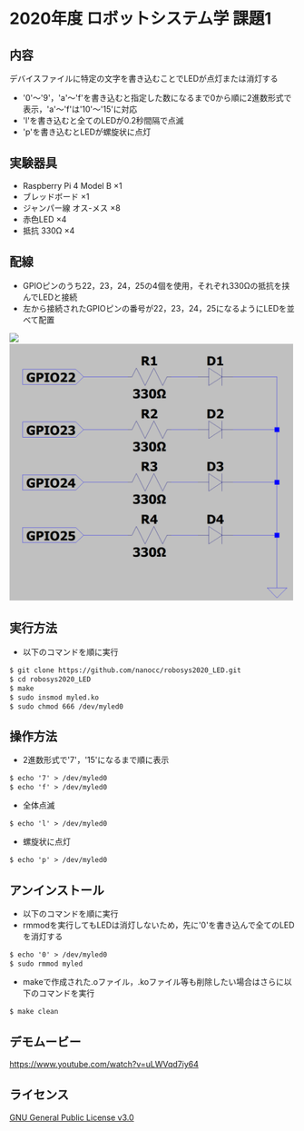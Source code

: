 # 2020年度 ロボットシステム学 課題1

## 内容
デバイスファイルに特定の文字を書き込むことでLEDが点灯または消灯する  
- '0'～'9'，'a'～'f'を書き込むと指定した数になるまで0から順に2進数形式で表示，'a'～'f'は'10'～'15'に対応  
- 'l'を書き込むと全てのLEDが0.2秒間隔で点滅  
- 'p'を書き込むとLEDが螺旋状に点灯  

## 実験器具
- Raspberry Pi 4 Model B ×1  
- ブレッドボード ×1  
- ジャンパー線 オス-メス ×8  
- 赤色LED ×4  
- 抵抗 330Ω ×4  

## 配線
- GPIOピンのうち22，23，24，25の4個を使用，それぞれ330Ωの抵抗を挟んでLEDと接続  
- 左から接続されたGPIOピンの番号が22，23，24，25になるようにLEDを並べて配置
<img src="./images/img.jpeg" width="500">
<img src="./images/wiring.png" width="500">

## 実行方法

- 以下のコマンドを順に実行
```
$ git clone https://github.com/nanocc/robosys2020_LED.git
$ cd robosys2020_LED
$ make
$ sudo insmod myled.ko
$ sudo chmod 666 /dev/myled0
```

## 操作方法

- 2進数形式で'7'，'15'になるまで順に表示
```
$ echo '7' > /dev/myled0
$ echo 'f' > /dev/myled0
```

- 全体点滅
```
$ echo 'l' > /dev/myled0
```

- 螺旋状に点灯
```
$ echo 'p' > /dev/myled0
```

## アンインストール

- 以下のコマンドを順に実行
- rmmodを実行してもLEDは消灯しないため，先に'0'を書き込んで全てのLEDを消灯する
```
$ echo '0' > /dev/myled0
$ sudo rmmod myled
```

- makeで作成された.oファイル，.koファイル等も削除したい場合はさらに以下のコマンドを実行
```
$ make clean
```

## デモムービー
https://www.youtube.com/watch?v=uLWVqd7iy64

## ライセンス
[GNU General Public License v3.0](https://github.com/nanocc/robosys2020_myLED/blob/main/COPYING)
